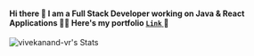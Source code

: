 #### Hi there 👋  I am a Full Stack Developer working on Java & React Applications 👨‍💻 Here's my portfolio  <a href="https://vivekanand-vr.netlify.app/"> `Link` </a> 🚀
![vivekanand-vr's Stats](https://github-readme-stats.vercel.app/api?username=vivekanand-vr&theme=midnight-purple&show_icons=true&hide_border=false&count_private=true)
